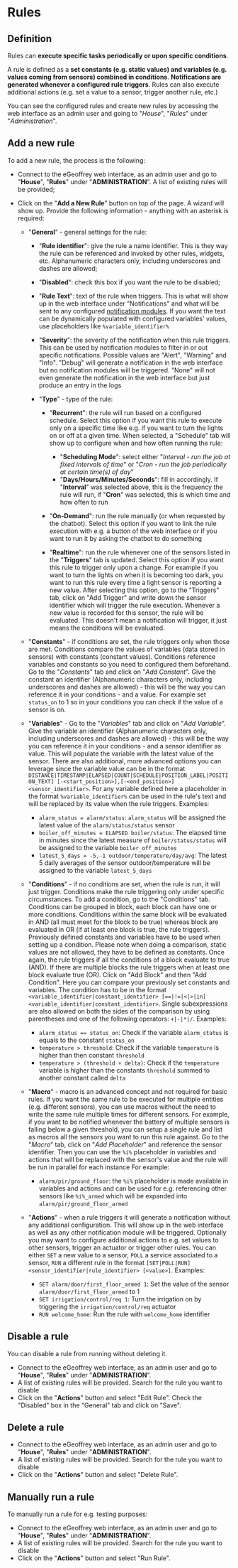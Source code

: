 # Rules

## Definition

Rules can **execute specific tasks periodically or upon specific conditions**.

A rule is defined as a **set constants (e.g. static values) and variables (e.g. values coming from sensors) combined in conditions**. **Notifications are generated whenever a configured rule triggers**. Rules can also execute additional actions (e.g. set a value to a sensor, trigger another rule, etc.)

You can see the configured rules and create new rules by accessing the web interface as an admin user and going to "*House*", "*Rules*" under "*Administration*".

## Add a new rule

To add a new rule, the process is the following:

* Connect to the eGeoffrey web interface, as an admin user and go to "**House**", "**Rules**" under "**ADMINISTRATION**". A list of existing rules will be provided;
* Click on the "**Add a New Rule**" button on top of the page. A wizard will show up. Provide the following information - anything with an asterisk is required:

    * "**General**" - general settings for the rule:
    
        * "**Rule identifier**": give the rule a name identifier. This is they way the rule can be referenced and invoked by other rules, widgets, etc. Alphanumeric characters only, including underscores and dashes are allowed;
        * "**Disabled**": check this box if you want the rule to be disabled;
        * "**Rule Text**": text of the rule when triggers. This is what will show up in the web interface under "Notifications" and what will be sent to any configured [notification modules](/configure/modules/#notifications). If you want the text can be dynamically populated with configured variables' values, use placeholders like `%variable_identifier%`
        * "**Severity**": the severity of the notification when this rule triggers. This can be used by notification modules to filter in or out specific notifications. Possible values are "Alert", "Warning" and "Info". "Debug" will generate a notification in the web interface but no notification modules will be triggered. "None" will not even generate the notification in the web interface but just produce an entry in the logs
        * "**Type**" - type of the rule:
        
            * "**Recurrent**": the rule will run based on a configured schedule. Select this option if you want this rule to execute only on a specific time like e.g. if you want to turn the lights on or off at a given time. When selected, a "Schedule" tab will show up to configure when and how often running the rule:
            
                * "**Scheduling Mode**": select either "*Interval - run the job at fixed intervals of time*" or "*Cron - run the job periodically at certain time(s) of day*"
                * "**Days/Hours/Minutes/Seconds**": fill in accordingly. If "**Interval**" was selected above, this is the frequency the rule will run, if "**Cron**" was selected, this is which time and how often to run
                
            * "**On-Demand**": run the rule manually (or when requested by the chatbot). Select this option if you want to link the rule execution with e.g. a button of the web interface or if you want to run it by asking the chatbot to do something
            * "**Realtime**": run the rule whenever one of the sensors listed in the "**Triggers**" tab is updated. Select this option if you want this rule to trigger only upon a change. For example if you want to turn the lights on when it is becoming too dark, you want to run this rule every time a light sensor is reporting a new value. After selecting this option, go to the "Triggers" tab, click on "Add Trigger" and write down the sensor identifier which will trigger the rule execution. Whenever a new value is recorded for this sensor, the rule will be evaluated. This doesn't mean a notification will trigger, it just means the conditions will be evaluated. 
            
    * "**Constants**" - if conditions are set, the rule triggers only when those are met. Conditions compare the values of variables (data stored in sensors) with constants (constant values). Conditions reference variables and constants so you need to configured them beforehand. Go to the "*Constants*" tab and click on "*Add Constant*". Give the constant an identifier (Alphanumeric characters only, including underscores and dashes are allowed) - this will be the way you can reference it in your conditions - and a value. For example set `status_on` to 1 so in your conditions you can check if the value of a sensor is on. 
    * "**Variables**" - Go to the "*Variables*" tab and click on "*Add Variable*". Give the variable an identifier (Alphanumeric characters only, including underscores and dashes are allowed) - this will be the way you can reference it in your conditions - and a sensor identifier as value. This will populate the variable with the latest value of the sensor. There are also additional, more advanced options you can leverage since the variable value can be in the format `DISTANCE|TIMESTAMP|ELAPSED|COUNT|SCHEDULE|POSITION_LABEL|POSITION_TEXT] [-<start_position>],[-<end_position>] <sensor_identifier>`. For any variable defined here a placeholder in the format `%variable_identifier%` can be used in the rule's text and will be replaced by its value when the rule triggers. Examples:

        * `alarm_status = alarm/status`: `alarm_status` will be assigned the latest value of the `alarm/status/status` sensor
        * `boiler_off_minutes = ELAPSED boiler/status`: The elapsed time in minutes since the latest measure of `boiler/status/status` will be assigned to the variable `boiler_off_minutes`
        * `latest_5_days = -5,-1 outdoor/temperature/day/avg`: The latest 5 daily averages of the sensor outdoor/temperature will be assigned to the variable `latest_5_days`

    * "**Conditions**" - if no conditions are set, when the rule is run, it will just trigger. Conditions make the rule triggering only under specific circumstances. To add a condition, go to the "Conditions" tab. Conditions can be grouped in block, each block can have one or more conditions. Conditions within the same block will be evaluated in AND (all must meet for the block to be true) whereas block are evaluated in OR (if at least one block is true, the rule triggers). Previously defined constants and variables have to be used when setting up a condition. Please note when doing a comparison, static values are not allowed, they have to be defined as constants. Once again, the rule triggers if all the conditions of a block evaluate to true (AND). If there are multiple blocks the rule triggers when at least one block evaluate true (OR). Click on "Add Block" and then "Add Condition". Here you can compare your previously set constants and variables. The condition has to be in the format `<variable_identifier|constant_identifier> [==|!=|<|>|in] <variable_identifier|constant_identifier>`.
    Single subexpressions are also allowed on both the sides of the comparison by using parentheses and one of the following operators: `+|-|*|/`. Examples:
        
        * `alarm_status == status_on`: Check if the variable `alarm_status` is equals to the constant `status_on`
        * `temperature > threshold`: Check if the variable `temperature` is higher than then constant `threshold`
        * `temperature > (threshold + delta)`: Check if the `temperature` variable is higher than the constants `threshold` summed to another constant called `delta`

    * "**Macro**" - macro is an advanced concept and not required for basic rules. If you want the same rule to be executed for multiple entities (e.g. different sensors), you can use macros without the need to write the same rule multiple times for different sensors. For example, if you want to be notified whenever the battery of multiple sensors is falling below a given threshold, you can setup a single rule and list as macros all the sensors you want to run this rule against. Go to the "*Macro*" tab, click on "*Add Placeholder*" and reference the sensor identifier. Then you can use the `%i%` placeholder in variables and actions that will be replaced with the sensor's value and the rule will be run in parallel for each instance For example:
        
        * `alarm/pir/ground_floor`: the `%i%` placeholder is made available in variables and actions and can be used for e.g. referencing other sensors like `%i%_armed` which will be expanded into `alarm/pir/ground_floor_armed`
        
    * "**Actions**" - when a rule triggers it will generate a notification without any additional configuration. This will show up in the web interface as well as any other notification module will be triggered. Optionally you may want to configure additional actions to e.g. set values to other sensors, trigger an actuator or trigger other rules. You can either `SET` a new value to a sensor, `POLL` a service associated to a sensor, `RUN` a different rule in the format `[SET|POLL|RUN] <sensor_identifier|rule_identifier> [<value>]`. Examples:

        * `SET alarm/door/first_floor_armed 1`: Set the value of the sensor `alarm/door/first_floor_armed` to 1
        * `SET irrigation/control/req 1`: Turn the irrigation on by triggering the `irrigation/control/req` actuator
        * `RUN welcome_home`: Run the rule with `welcome_home` identifier
        
## Disable a rule

You can disable a rule from running without deleting it. 

* Connect to the eGeoffrey web interface, as an admin user and go to "**House**", "**Rules**" under "**ADMINISTRATION**". 
* A list of existing rules will be provided. Search for the rule you want to disable
* Click on the "**Actions**" button and select "Edit Rule". Check the "Disabled" box in the "General" tab and click on "Save".

## Delete a rule

* Connect to the eGeoffrey web interface, as an admin user and go to "**House**", "**Rules**" under "**ADMINISTRATION**". 
* A list of existing rules will be provided. Search for the rule you want to disable
* Click on the "**Actions**" button and select "Delete Rule".

## Manually run a rule

To manually run a rule for e.g. testing purposes:

* Connect to the eGeoffrey web interface, as an admin user and go to "**House**", "**Rules**" under "**ADMINISTRATION**". 
* A list of existing rules will be provided. Search for the rule you want to disable
* Click on the "**Actions**" button and select "Run Rule".